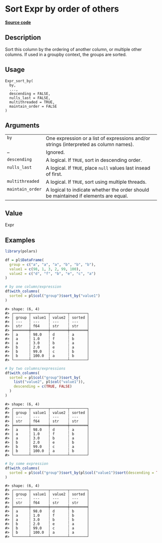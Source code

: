 

# Sort Expr by order of others

[**Source code**](https://github.com/pola-rs/r-polars/tree/d562252dbb77de7e06ca3e6150d74a2c709763bc/R/expr__expr.R#L1514)

## Description

Sort this column by the ordering of another column, or multiple other
columns. If used in a groupby context, the groups are sorted.

## Usage

<pre><code class='language-R'>Expr_sort_by(
  by,
  ...,
  descending = FALSE,
  nulls_last = FALSE,
  multithreaded = TRUE,
  maintain_order = FALSE
)
</code></pre>

## Arguments

<table>
<tr>
<td style="white-space: nowrap; font-family: monospace; vertical-align: top">
<code id="Expr_sort_by_:_by">by</code>
</td>
<td>
One expression or a list of expressions and/or strings (interpreted as
column names).
</td>
</tr>
<tr>
<td style="white-space: nowrap; font-family: monospace; vertical-align: top">
<code id="Expr_sort_by_:_...">…</code>
</td>
<td>
Ignored.
</td>
</tr>
<tr>
<td style="white-space: nowrap; font-family: monospace; vertical-align: top">
<code id="Expr_sort_by_:_descending">descending</code>
</td>
<td>
A logical. If <code>TRUE</code>, sort in descending order.
</td>
</tr>
<tr>
<td style="white-space: nowrap; font-family: monospace; vertical-align: top">
<code id="Expr_sort_by_:_nulls_last">nulls_last</code>
</td>
<td>
A logical. If <code>TRUE</code>, place <code>null</code> values last
insead of first.
</td>
</tr>
<tr>
<td style="white-space: nowrap; font-family: monospace; vertical-align: top">
<code id="Expr_sort_by_:_multithreaded">multithreaded</code>
</td>
<td>
A logical. If <code>TRUE</code>, sort using multiple threads.
</td>
</tr>
<tr>
<td style="white-space: nowrap; font-family: monospace; vertical-align: top">
<code id="Expr_sort_by_:_maintain_order">maintain_order</code>
</td>
<td>
A logical to indicate whether the order should be maintained if elements
are equal.
</td>
</tr>
</table>

## Value

Expr

## Examples

``` r
library(polars)

df = pl$DataFrame(
  group = c("a", "a", "a", "b", "b", "b"),
  value1 = c(98, 1, 3, 2, 99, 100),
  value2 = c("d", "f", "b", "e", "c", "a")
)

# by one column/expression
df$with_columns(
  sorted = pl$col("group")$sort_by("value1")
)
```

    #> shape: (6, 4)
    #> ┌───────┬────────┬────────┬────────┐
    #> │ group ┆ value1 ┆ value2 ┆ sorted │
    #> │ ---   ┆ ---    ┆ ---    ┆ ---    │
    #> │ str   ┆ f64    ┆ str    ┆ str    │
    #> ╞═══════╪════════╪════════╪════════╡
    #> │ a     ┆ 98.0   ┆ d      ┆ a      │
    #> │ a     ┆ 1.0    ┆ f      ┆ b      │
    #> │ a     ┆ 3.0    ┆ b      ┆ a      │
    #> │ b     ┆ 2.0    ┆ e      ┆ a      │
    #> │ b     ┆ 99.0   ┆ c      ┆ b      │
    #> │ b     ┆ 100.0  ┆ a      ┆ b      │
    #> └───────┴────────┴────────┴────────┘

``` r
# by two columns/expressions
df$with_columns(
  sorted = pl$col("group")$sort_by(
    list("value2", pl$col("value1")),
    descending = c(TRUE, FALSE)
  )
)
```

    #> shape: (6, 4)
    #> ┌───────┬────────┬────────┬────────┐
    #> │ group ┆ value1 ┆ value2 ┆ sorted │
    #> │ ---   ┆ ---    ┆ ---    ┆ ---    │
    #> │ str   ┆ f64    ┆ str    ┆ str    │
    #> ╞═══════╪════════╪════════╪════════╡
    #> │ a     ┆ 98.0   ┆ d      ┆ a      │
    #> │ a     ┆ 1.0    ┆ f      ┆ b      │
    #> │ a     ┆ 3.0    ┆ b      ┆ a      │
    #> │ b     ┆ 2.0    ┆ e      ┆ b      │
    #> │ b     ┆ 99.0   ┆ c      ┆ a      │
    #> │ b     ┆ 100.0  ┆ a      ┆ b      │
    #> └───────┴────────┴────────┴────────┘

``` r
# by some expression
df$with_columns(
  sorted = pl$col("group")$sort_by(pl$col("value1")$sort(descending = TRUE))
)
```

    #> shape: (6, 4)
    #> ┌───────┬────────┬────────┬────────┐
    #> │ group ┆ value1 ┆ value2 ┆ sorted │
    #> │ ---   ┆ ---    ┆ ---    ┆ ---    │
    #> │ str   ┆ f64    ┆ str    ┆ str    │
    #> ╞═══════╪════════╪════════╪════════╡
    #> │ a     ┆ 98.0   ┆ d      ┆ b      │
    #> │ a     ┆ 1.0    ┆ f      ┆ b      │
    #> │ a     ┆ 3.0    ┆ b      ┆ b      │
    #> │ b     ┆ 2.0    ┆ e      ┆ a      │
    #> │ b     ┆ 99.0   ┆ c      ┆ a      │
    #> │ b     ┆ 100.0  ┆ a      ┆ a      │
    #> └───────┴────────┴────────┴────────┘
